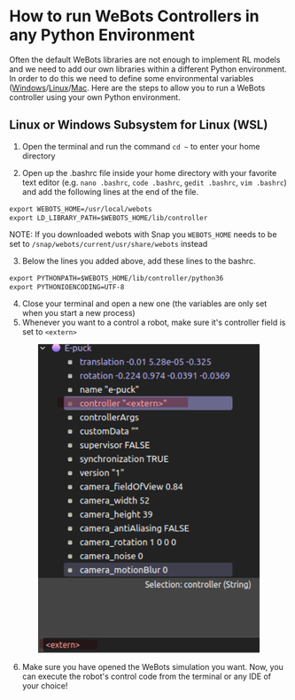 # How to run WeBots Controllers in any Python Environment
Often the default WeBots libraries are not enough to implement RL models and we
need to add our own libraries within a different Python environment. 
In order to do this we need to define some environmental variables ([Windows](https://www.digitalcitizen.life/simple-questions-what-are-environment-variables)/[Linux](https://opensource.com/article/19/8/what-are-environment-variables)/[Mac](https://medium.com/@himanshuagarwal1395/setting-up-environment-variables-in-macos-sierra-f5978369b255). Here are the steps to allow you to run a WeBots
controller using your own Python environment.

## Linux or Windows Subsystem for Linux (WSL)

1. Open the terminal and run the command `cd ~` to enter your home directory

2. Open up the .bashrc file inside your home directory with your favorite text editor (e.g. `nano .bashrc`, `code .bashrc`, `gedit .bashrc`, `vim .bashrc`) and add the following lines at the end of the file.

  ```
  export WEBOTS_HOME=/usr/local/webots
  export LD_LIBRARY_PATH=$WEBOTS_HOME/lib/controller
  ```

  NOTE: If you downloaded webots with Snap you `WEBOTS_HOME` needs to be set to `/snap/webots/current/usr/share/webots` instead

3. Below the lines you added above, add these lines to the bashrc. 
  
  ```
  export PYTHONPATH=$WEBOTS_HOME/lib/controller/python36
  export PYTHONIOENCODING=UTF-8
  ```
4. Close your terminal and open a new one (the variables are only set when you start a new process) 
5. Whenever you want to a control a robot, make sure it's controller field is set to `<extern>` 

<p align="center">
  <img src="/imgs/example.png" width="400">
</p>

6. Make sure you have opened the WeBots simulation you want. Now, you can execute the robot's control code from the terminal or any IDE of your choice!  
